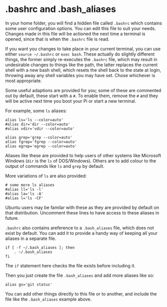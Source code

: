 # .bashrc and .bash_aliases

In your home folder, you will find a hidden file called `.bashrc` which contains some user configuration options. You can edit this file to suit your needs. Changes made in this file will be actioned the next time a terminal is opened, since that is when the `.bashrc` file is read.

If you want you changes to take place in your current terminal, you can use either `source ~/.bashrc` or `exec bash`. These actually do slightly different things, the former simply re-executes the `.bashrc` file, which may result in undesirable changes to things like the path, the latter replaces the current shell with a new bash shell, which resets the shell back to the state at login, throwing away any shell variables you may have set. Chose whichever is most appropriate.

Some useful adaptions are provided for you; some of these are commented out by default, these start with a `#`. To enable them, remove the `#` and they will be active next time you boot your Pi or start a new terminal.

For example, some `ls` aliases:

```
alias ls='ls --color=auto'
#alias dir='dir --color=auto'
#alias vdir='vdir --color=auto'

alias grep='grep --color=auto'
alias fgrep='fgrep --color=auto'
alias egrep='egrep --color=auto'
```
Aliases like these are provided to help users of other systems like Microsoft Windows (`dir` is the `ls` of DOS/Windows). Others are to add colour to the output of commands like `ls` and `grep` by default.

More variations of `ls` are also provided:

```
# some more ls aliases
#alias ll='ls -l'
#alias la='ls -A'
#alias l='ls -CF'
```

Ubuntu users may be familar with these as they are provided by default on that distribution. Uncomment these lines to have access to these aliases in future.

`.bashrc` also contains areference to a `.bash_aliases` file, which does not exist by default. You can add it to provide a handy way of keeping all your aliases in a separate file.

```
if [ -f ~/.bash_aliases ]; then
    . ~/.bash_aliases
fi
```

The `if` statement here checks the file exists before including it.

Then you just create the file `.bash_aliases` and add more aliases like so:

```
alias gs='git status'
```

You can add other things directly to this file or to another, and include the file like the `.bash_aliases` example above.
